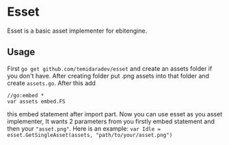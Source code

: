 # Esset

Esset is a basic asset implementer for ebitengine.

## Usage

First `go get github.com/temidaradev/esset` and create an assets folder if you don't have. After creating folder put .png assets into that folder and create `assets.go`. After this add

```
//go:embed *
var assets embed.FS
```

this embed statement after import part. Now you can use esset as you asset implementer, It wants 2 parameters from you firstly embed statement and then your `"asset.png"`. Here is an example: `var Idle = esset.GetSingleAsset(assets, "path/to/your/asset.png")`
